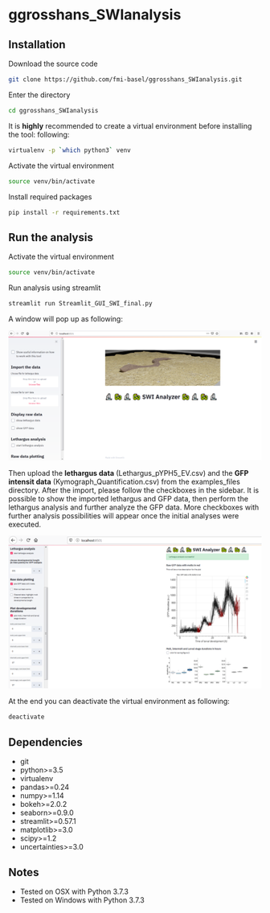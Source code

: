 # ggrosshans_SWIanalysis



## Installation

Download the source code
```bash
git clone https://github.com/fmi-basel/ggrosshans_SWIanalysis.git
```

Enter the directory
```bash
cd ggrosshans_SWIanalysis
```

It is **highly** recommended to create a virtual environment before installing the tool: following:

```bash
virtualenv -p `which python3` venv
```

Activate the virtual environment

```bash
source venv/bin/activate
```

Install required packages
```bash
pip install -r requirements.txt
```

## Run the analysis

Activate the virtual environment

```bash
source venv/bin/activate
```

Run analysis using streamlit

```bash
streamlit run Streamlit_GUI_SWI_final.py
```

A window will pop up as following:

![alt text](images/example_streamlit_frontend.PNG)

Then upload the **lethargus data** (Lethargus_pYPH5_EV.csv) and the **GFP intensit data** (Kymograph_Quantification.csv) from the examples_files directory. After the import, please follow the checkboxes in the sidebar. It is possible to show the imported lethargus and GFP data, then perform the lethargus analysis and further analyze the GFP data. More checkboxes with further analysis possibilities will appear once the initial analyses were executed.

![alt text](images/example_streamlit_frontend_results.PNG)

At the end you can deactivate the virtual environment as following:

```bash
deactivate
```

## Dependencies
- git
- python>=3.5
- virtualenv
- pandas>=0.24
- numpy>=1.14
- bokeh>=2.0.2
- seaborn>=0.9.0
- streamlit>=0.57.1
- matplotlib>=3.0
- scipy>=1.2
- uncertainties>=3.0

## Notes

- Tested on OSX with Python 3.7.3
- Tested on Windows with Python 3.7.3
